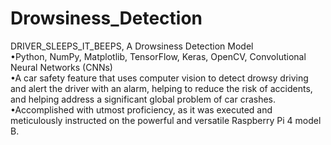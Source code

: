 # Drowsiness_Detection
DRIVER_SLEEPS_IT_BEEPS, A Drowsiness Detection Model\
•Python, NumPy, Matplotlib, TensorFlow, Keras, OpenCV, Convolutional Neural Networks (CNNs)\
•A car safety feature that uses computer vision to detect drowsy driving and alert the driver with an
alarm, helping to reduce the risk of accidents, and helping address a significant global problem of car
crashes.\
•Accomplished with utmost proficiency, as it was executed and meticulously instructed on the powerful
and versatile Raspberry Pi 4 model B.
